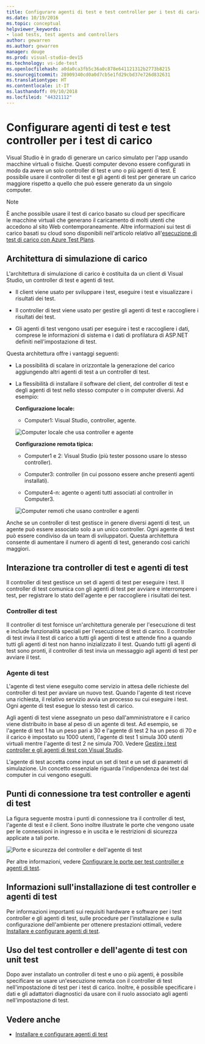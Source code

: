 ```yaml
---
title: Configurare agenti di test e test controller per i test di carico in Visual Studio
ms.date: 10/19/2016
ms.topic: conceptual
helpviewer_keywords:
- load tests, test agents and controllers
author: gewarren
ms.author: gewarren
manager: douge
ms.prod: visual-studio-dev15
ms.technology: vs-ide-test
ms.openlocfilehash: a0da0ca3fb5c36a0c878e641121312b2773b8215
ms.sourcegitcommit: 28909340cd0a0d7cb5e1fd29cbd37e726d832631
ms.translationtype: HT
ms.contentlocale: it-IT
ms.lasthandoff: 09/10/2018
ms.locfileid: "44321112"
---
```

# <a name="configure-test-agents-and-test-controllers-for-running-load-tests"></a>Configurare agenti di test e test controller per i test di carico

Visual Studio è in grado di generare un carico simulato per l'app usando macchine virtuali o fisiche. Questi computer devono essere configurati in modo da avere un solo controller di test e uno o più agenti di test. È possibile usare il controller di test e gli agenti di test per generare un carico maggiore rispetto a quello che può essere generato da un singolo computer.

> [!NOTE]
> È anche possibile usare il test di carico basato su cloud per specificare le macchine virtuali che generano il caricamento di molti utenti che accedono al sito Web contemporaneamente. Altre informazioni sui test di carico basati su cloud sono disponibili nell'articolo relativo all'[esecuzione di test di carico con Azure Test Plans](/azure/devops/test/load-test/get-started-simple-cloud-load-test?view=vsts).

## <a name="load-simulation-architecture"></a>Architettura di simulazione di carico

L'architettura di simulazione di carico è costituita da un client di Visual Studio, un controller di test e agenti di test.

-   Il client viene usato per sviluppare i test, eseguire i test e visualizzare i risultati dei test.

-   Il controller di test viene usato per gestire gli agenti di test e raccogliere i risultati dei test.

-   Gli agenti di test vengono usati per eseguire i test e raccogliere i dati, comprese le informazioni di sistema e i dati di profilatura di ASP.NET definiti nell'impostazione di test.

Questa architettura offre i vantaggi seguenti:

-   La possibilità di scalare in orizzontale la generazione del carico aggiungendo altri agenti di test a un controller di test.

-   La flessibilità di installare il software del client, del controller di test e degli agenti di test nello stesso computer o in computer diversi. Ad esempio:

     **Configurazione locale:**

    -   Computer1: Visual Studio, controller, agente.

     ![Computer locale che usa controller e agente](./media/load-test-configa.png)

     **Configurazione remota tipica:**

    -   Computer1 e 2: Visual Studio (più tester possono usare lo stesso controller).

    -   Computer3: controller (in cui possono essere anche presenti agenti installati).

    -   Computer4-n: agente o agenti tutti associati al controller in Computer3.

     ![Computer remoti che usano controller e agenti](./media/load-test-configb.png)

Anche se un controller di test gestisce in genere diversi agenti di test, un agente può essere associato solo a un unico controller. Ogni agente di test può essere condiviso da un team di sviluppatori. Questa architettura consente di aumentare il numero di agenti di test, generando così carichi maggiori.

## <a name="test-agent-and-test-controller-interaction"></a>Interazione tra controller di test e agenti di test

Il controller di test gestisce un set di agenti di test per eseguire i test. Il controller di test comunica con gli agenti di test per avviare e interrompere i test, per registrare lo stato dell'agente e per raccogliere i risultati dei test.

### <a name="test-controller"></a>Controller di test

Il controller di test fornisce un'architettura generale per l'esecuzione di test e include funzionalità speciali per l'esecuzione di test di carico. Il controller di test invia il test di carico a tutti gli agenti di test e attende fino a quando tutti gli agenti di test non hanno inizializzato il test. Quando tutti gli agenti di test sono pronti, il controller di test invia un messaggio agli agenti di test per avviare il test.

### <a name="test-agent"></a>Agente di test

L'agente di test viene eseguito come servizio in attesa delle richieste del controller di test per avviare un nuovo test. Quando l'agente di test riceve una richiesta, il relativo servizio avvia un processo su cui eseguire i test. Ogni agente di test esegue lo stesso test di carico.

 Agli agenti di test viene assegnato un peso dall'amministratore e il carico viene distribuito in base al peso di un agente di test. Ad esempio, se l'agente di test 1 ha un peso pari a 30 e l'agente di test 2 ha un peso di 70 e il carico è impostato su 1000 utenti, l'agente di test 1 simula 300 utenti virtuali mentre l'agente di test 2 ne simula 700. Vedere [Gestire i test controller e gli agenti di test con Visual Studio](../test/manage-test-controllers-and-test-agents.md).

 L'agente di test accetta come input un set di test e un set di parametri di simulazione. Un concetto essenziale riguarda l'indipendenza dei test dal computer in cui vengono eseguiti.

## <a name="test-controller-and-test-agent-connection-points"></a>Punti di connessione tra test controller e agenti di test

La figura seguente mostra i punti di connessione tra il controller di test, l'agente di test e il client. Sono inoltre illustrate le porte che vengono usate per le connessioni in ingresso e in uscita e le restrizioni di sicurezza applicate a tali porte.

 ![Porte e sicurezza del controller e dell'agente di test](./media/test-controller-agent-firewall.png)

 Per altre informazioni, vedere [Configurare le porte per test controller e agenti di test](../test/configure-ports-for-test-controllers-and-test-agents.md).

## <a name="test-controller-and-agent-installation-information"></a>Informazioni sull'installazione di test controller e agenti di test

Per informazioni importanti sui requisiti hardware e software per i test controller e gli agenti di test, sulle procedure per l'installazione e sulla configurazione dell'ambiente per ottenere prestazioni ottimali, vedere [Installare e configurare agenti di test](../test/lab-management/install-configure-test-agents.md).

## <a name="use-the-test-controller-and-test-agent-with-unit-tests"></a>Uso del test controller e dell'agente di test con unit test

Dopo aver installato un controller di test e uno o più agenti, è possibile specificare se usare un'esecuzione remota con il controller di test nell'impostazione di test per i test di carico. Inoltre, è possibile specificare i dati e gli adattatori diagnostici da usare con il ruolo associato agli agenti nell'impostazione di test.

## <a name="see-also"></a>Vedere anche

- [Installare e configurare agenti di test](../test/lab-management/install-configure-test-agents.md)